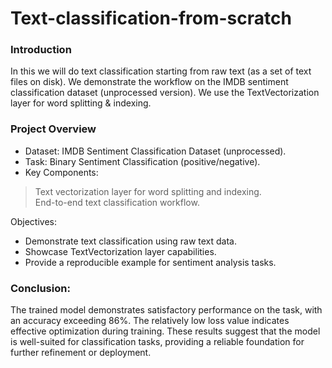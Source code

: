 # Text-classification-from-scratch

###  Introduction
In this we will do text classification starting from raw text (as a set of text files on disk). We demonstrate the workflow on the IMDB sentiment classification dataset (unprocessed version). We use the TextVectorization layer for word splitting & indexing.

### Project Overview
* Dataset: IMDB Sentiment Classification Dataset (unprocessed).  
* Task: Binary Sentiment Classification (positive/negative).    
* Key Components:  
> Text vectorization layer for word splitting and indexing.  
End-to-end text classification workflow.


Objectives:
* Demonstrate text classification using raw text data.  
* Showcase TextVectorization layer capabilities.  
* Provide a reproducible example for sentiment analysis tasks.

### Conclusion:
The trained model demonstrates satisfactory performance on the task, with an accuracy exceeding 86%. The relatively low loss value indicates effective optimization during training. These results suggest that the model is well-suited for classification tasks, providing a reliable foundation for further refinement or deployment.
